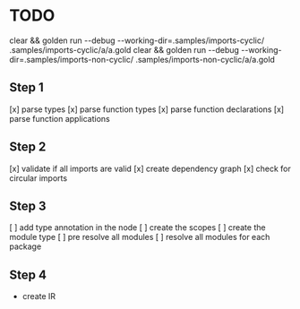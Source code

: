 # TODO

clear && golden run --debug --working-dir=.samples/imports-cyclic/ .samples/imports-cyclic/a/a.gold
clear && golden run --debug --working-dir=.samples/imports-non-cyclic/ .samples/imports-non-cyclic/a/a.gold

## Step 1
[x] parse types
[x] parse function types
[x] parse function declarations
[x] parse function applications

## Step 2
[x] validate if all imports are valid
[x] create dependency graph
[x] check for circular imports

## Step 3
[ ] add type annotation in the node
[ ] create the scopes
[ ] create the module type
[ ] pre resolve all modules
[ ] resolve all modules for each package

## Step 4
- create IR